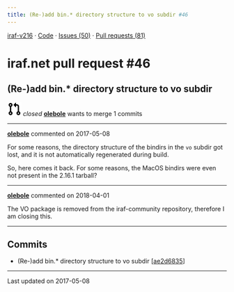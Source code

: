 ```yaml
---
title: (Re-)add bin.* directory structure to vo subdir #46
---
```


[iraf-v216](/iraf-v216) · [Code](https://github.com/iraf-community/iraf/tree/iraf-v216) · [Issues (50)](/iraf-v216/issues) · [Pull requests (81)](/iraf-v216/issues/pulls)

# iraf.net pull request #46
## (Re-)add bin.* directory structure to vo subdir
![closed](git-pull-request.svg) *closed* **[olebole](https://github.com/olebole)** wants to merge 1 commits

- - - -

**[olebole](https://github.com/olebole)** commented on 2017-05-08

For some reasons, the directory structure of the bindirs in the `vo` subdir got lost, and it is not automatically regenerated during build.  
  
So, here comes it back. For some reasons, the MacOS bindirs were even not present in the 2.16.1 tarball?
- - - -

**[olebole](https://github.com/olebole)** commented on 2018-04-01

The VO package is removed from the iraf-community repository, therefore I am closing this.

- - - -
## Commits

* (Re-)add bin.* directory structure to vo subdir [[ae2d6835](https://github.com/iraf-community/iraf/commit/ae2d683553ff6a4b05a6ed550606f19bf67cf3d1)]

- - - -

Last updated on 2017-05-08

